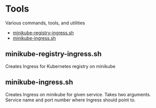 # Tools
Various commands, tools, and utilities

- [minikube-registry-ingress.sh](#minikube-registry-ingresssh)
- [minikube-ingress.sh](#minikube-ingresssh)

## minikube-registry-ingress.sh
Creates Ingress for Kubernetes registry on minikube

## minikube-ingress.sh
Creates Ingress on minikube for given service.
Takes two arguments. Service name and port number where Ingress should point to.